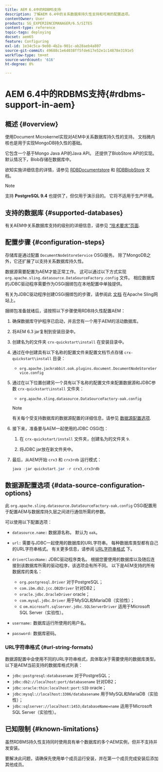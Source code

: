 ```yaml
---
title: AEM 6.4中的RDBMS支持
description: 了解AEM 6.4中的关系数据库持久性支持和可用的配置选项。
contentOwner: User
products: SG_EXPERIENCEMANAGER/6.5/SITES
content-type: reference
topic-tags: deploying
docset: aem65
feature: Configuring
exl-id: 1e34c5ca-9e08-4b2a-901c-ab28aeb4a807
source-git-commit: 49688c1e64038ff5fde617e52e1c14878e3191e5
workflow-type: tm+mt
source-wordcount: '616'
ht-degree: 0%

---
```


# AEM 6.4中的RDBMS支持{#rdbms-support-in-aem}

## 概述 {#overview}

使用Document Microkernel实现对AEM中关系数据库持久性的支持。 文档微内核也是用于实现MongoDB持久性的基础。

它包含一个基于Mongo Java API的Java API。 还提供了BlobStore API的实现。 默认情况下，Blob存储在数据库中。

欲知实施详细信息的详情，请参见 [RDBDocumentstore](https://jackrabbit.apache.org/oak/docs/apidocs/org/apache/jackrabbit/oak/plugins/document/rdb/RDBDocumentStore.html) 和 [RDBBlobStore](https://jackrabbit.apache.org/oak/docs/apidocs/org/apache/jackrabbit/oak/plugins/document/rdb/RDBBlobStore.html) 文档。

>[!NOTE]
>
>支持 **PostgreSQL 9.4** 也提供了，但仅用于演示目的。 它将不适用于生产环境。

## 支持的数据库 {#supported-databases}

有关AEM中关系数据库支持的级别的详细信息，请参见 [“技术要求”页面](/help/sites-deploying/technical-requirements.md).

## 配置步骤 {#configuration-steps}

存储库是通过配置 `DocumentNodeStoreService` OSGi服务。 除了MongoDB之外，它还扩展了以支持关系数据库持久性。

数据源需要配置为AEM才能正常工作。 这可以通过以下方式实现 `org.apache.sling.datasource.DataSourceFactory.config` 文件。 相应数据库的JDBC驱动程序需要作为OSGi捆绑包在本地配置中单独提供。

有关为JDBC驱动程序创建OSGi捆绑包的步骤，请参阅此 [文档](https://sling.apache.org/documentation/bundles/datasource-providers.html#convert-driver-jars-to-bundle) 在Apache Sling网站上。

捆绑包准备就绪后，请按照以下步骤使用RDB持久性配置AEM：

1. 确保数据库守护程序已启动，并且您有一个用于AEM的活动数据库。
1. 将AEM 6.3 jar复制到安装目录中。
1. 创建名为的文件夹 `crx-quickstart\install` 在安装目录中。
1. 通过在中创建具有以下名称的配置文件来配置文档节点存储 `crx-quickstart\install` 目录：

   * `org.apache.jackrabbit.oak.plugins.document.DocumentNodeStoreService.config`

1. 通过在以下位置创建另一个具有以下名称的配置文件来配置数据源和JDBC参数 `crx-quickstart\install` 文件夹：

   * `org.apache.sling.datasource.DataSourceFactory-oak.config`

   >[!NOTE]
   >
   >有关每个受支持数据库的数据源配置的详细信息，请参见 [数据源配置选项](/help/sites-deploying/rdbms-support-in-aem.md#data-source-configuration-options).

1. 接下来，准备要与AEM一起使用的JDBC OSGi包：

   1. 在 `crx-quickstart/install` 文件夹，创建名为的文件夹 `9`.

   1. 将JDBC jar放在新文件夹中。

1. 最后，从AEM开始 `crx3` 和 `crx3rdb` 运行模式：

   ```java
   java -jar quickstart.jar -r crx3,crx3rdb
   ```

## 数据源配置选项 {#data-source-configuration-options}

此 `org.apache.sling.datasource.DataSourceFactory-oak.config` OSGi配置用于配置AEM与数据库持久层之间进行通信所需的参数。

可以使用以下配置选项：

* `datasource.name:` 数据源名称。 默认为 `oak`。

* `url:` 需要与JDBC一起使用的数据库的URL字符串。 每种数据库类型都有自己的URL字符串格式。 有关更多信息，请参阅 [URL字符串格式](/help/sites-deploying/rdbms-support-in-aem.md#url-string-formats) 下。

* `driverClassName:` JDBC驱动程序类名。 根据您要使用的数据库以及随后连接到该数据库所需的驱动程序，该选项会有所不同。 以下是AEM支持的所有数据库的类名：

   * `org.postgresql.Driver` 对于PostgreSQL；
   * `com.ibm.db2.jcc.DB2Driver` 针对DB2；
   * `oracle.jdbc.OracleDriver` oracle；
   * `com.mysql.jdbc.Driver` 用于MySQL和MariaDB（实验性）；
   * c `om.microsoft.sqlserver.jdbc.SQLServerDriver` 适用于Microsoft SQL Server（实验性）。

* `username:` 数据库运行所使用的用户名。

* `password:` 数据库密码。

### URL字符串格式 {#url-string-formats}

数据源配置中会使用不同的URL字符串格式，具体取决于需要使用的数据库类型。 以下是AEM当前支持的数据库格式列表：

* `jdbc:postgresql:databasename` 对于PostgreSQL；
* `jdbc:db2://localhost:port/databasename` 针对DB2；
* `jdbc:oracle:thin:localhost:port:SID` oracle；
* `jdbc:mysql://localhost:3306/databasename` 用于MySQL和MariaDB（实验性）；
* `jdbc:sqlserver://localhost:1453;databaseName=name` 适用于Microsoft SQL Server（实验性）。

## 已知限制 {#known-limitations}

虽然RDBMS持久性支持同时使用具有单个数据库的多个AEM实例，但并不支持并发安装。

要解决此问题，请确保先使用单个成员运行安装，并在第一个成员完成安装后添加其他成员。
